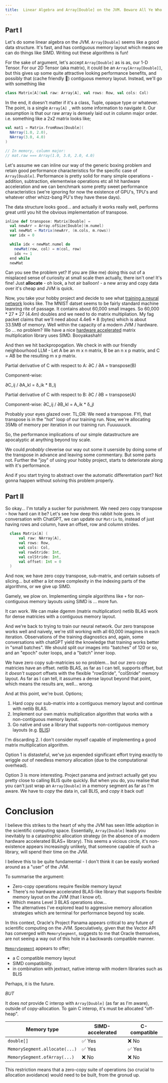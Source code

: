 ```yaml
---
title:  Linear Algebra and Array[Double] on the JVM. Beware All Ye Who Enter Here.
---
```


## Part I

Let's do some linear algebra on the JVM. `Array[Double]` seems like a good data structure. It's fast, and has contiguous memory layout which means we can do things like SIMD. Writing out these algorithms is fun!

For the sake of argument, let's accept `Array[Double]` as is as, our 1-D Tensor. For our 2D Tensor (aka matrix), it could be an `Array[Array[Double]]`, but this gives up some quite attractive looking performance benefits, and possibly that (cache friendly 🚀) contiguous memory layout. Instead, we'll go with something like

```scala sc:nocompile
class Matrix[A](val raw: Array[A], val rows: Row, val cols: Col)
```
In the end, it doesn't matter if it's a class, Tuple, opaque type or whatever. The point, is a single `Array[A] `, with some information to navigate it. Our assumption is that our raw array is densely laid out in column major order. i.e. something like a 2x2 matrix looks like;

```scala sc:nocompile
val mat1 = Matrix.fromRows[Double](
  NArray(1.0, 2.0),
  NArray(3.0, 4.0)
)

// In memory, column major:
// mat.raw === Array(1.0, 3.0, 2.0, 4.0)

```

Let's assume we can inline our way of the generic boxing problem and retain good performance characteristics for the specific case of `Array[Double]`. Performance is pretty solid for many simple operations - addition, subtraction, elementwise operations etc all hit hardware acceleration and we can benchmark some pretty sweet performance characteristics (we're ignoring for now the existence of GPU's, TPU's and whatever other whizz-bang PU's they have these days).

The data structure looks good... and actually it works really well, performs great until you hit the obvious implementation of transpose.

```scala sc:nocompile
inline def transpose: Matrix[Double] =
  val newArr = Array.ofSize[Double](m.numel)
  val newMat = Matrix(newArr, (m.cols, m.rows))
  var idx = 0

  while idx < newMat.numel do
    newMat(row, col) = m(col, row)
    idx += 1
  end while
  newMat

```
Can you see the problem yet? If you are (like me) doing this out of a misplaced sense of curiosity at small scale then actually, there isn't one! It's fine! Just **allocate** - oh look, a hot air balloon! - a new array and copy data over  it's cheap and JVM is quick.

Now, you take your hobby project and decide to see what [training a neural network](https://github.com/Quafadas/vecxt/blob/243b562ec2a5901c929e5b7ba3d296f7f907915f/experiments/src/mnist.scala) looks like. The MNIST datset seems to be fairly standard machine leanring rite of passage. It contains about 60,000 small images. So 60,000 * 27 * 27 (4.4m) doubles and we need to do matrix multipliation. My fag packet claims that we'll need about 4.4e6 * 8 (bytes) which is about 33.5MB of memory. Well within the capacity of a modern JVM / hardware. So ... no problem? We have a nice [hardware accelerated](https://github.com/luhenry/netlib) matrix multiplication library uses SIMD. Booyakashah!

And then we hit backpropogation. We check in with our friendly neighbourhood LLM - Let A be an m x n matrix, B be an n x p matrix, and C = AB be the resulting m x p matrix.

Partial derivative of C with respect to A:
∂C / ∂A = transpose(B)

Component-wise:

∂C_ij / ∂A_kl = δ_ik * B_lj

Partial derivative of C with respect to B:
∂C / ∂B = transpose(A)

Component-wise:
∂C_ij / ∂B_kl = A_ik * δ_jl

Probably your eyes glazed over. TL;DR: We need a transpose. FYI, that transpose is in the "hot" loop of our training run. Now, we're allocating 35Mb of memory per iteration in our training run. Fuuuuuuck.

So, the performance implications of our simple datastructure are apocalyptic at anything beyond toy scale.

We could _probably_ cleverise our way out some it userside by doing some of the transpose in advance and leaving some commentary. But some parts not. Further the "joy" of using your hobby project, starts to deteriorate along with it's performance.

And if you start trying to abstract over the automatic differentation part? Not gonna happen without solving this problem properly.

## Part II

So okay... I'm totally a sucker for punishment. We need zero copy transpose - how hard can it be? Let's see how deep this rabbit hole goes. In conversation with ChatGPT, we can update our `Matrix` to, instead of just having rows and column, have an offset, row and column strides.

```scala sc:nocompile
  class Matrix[A] (
      val raw: NArray[A],
      val rows: Row,
      val cols: Col,
      val rowStride: Int,
      val colStride: Int,
      val offset: Int = 0
  )
```
And now, we have zero copy transpose, sub-matrix, and certain subsets of slicing... but either a _lot_ more complexity in the indexing parts of the algorithms, or we give up SIMD.

Gamely, we plow on. Implementing simple algorithms like `+` for non-contiguous memory layouts using SIMD is ... more fun.

It can work. We can make dgemm (matrix multiplication) netlib BLAS work for dense matricies with a contiguous memory layout.

And we're back to trying to train our neural network. Our zero transpose works well and naively, we're still working with all 60,000 imagines in each iteration. Observations of the training diagnostics and, again, some conversations with chatGPT yield the knowledge that training works better in "small batches". We should split our images into "batches" of 120 or so, and an "epoch" outer loops, and a "batch" inner loop.

We have zero copy sub-matricies so no problem... but our zero copy matricies have an offset. netlib BLAS, as far as I can tell, supports offset, but it _doesn't_ support offsets with the flexible "rowStride", "colStride" memory layout. As far as I can tell, it assumes a dense layout beyond that point, which means the results are, well... wrong.

And at this point, we're bust. Options;

1. Hard copy our sub-matrix into a contiguous memory layout and continue with netlib BLAS.
2. Implement our own matrix multiplication algorithm that works with a non-contiguous memory layout.
3. Go native and use a library that supports non-contiguous memory layouts (e.g. [BLIS](https://github.com/flame/blis))

I'm discarding 2. I don't consider myself capable of implementing a good matrix multiplication algorithm.

Option 1 is distasteful, we've jus expended significant effort trying exactly to wriggle _out_ of needless memory allocation (due to the computational overhead).

Option 3 is more interesting. Project panama and jextract actually get you pretty close to calling BLIS quite quickly. But when you do, you realise that you can't just wrap an `Array[Double]` in a memory segment as far as I'm aware. We have to _copy_ the data in, call BLIS, and _copy_ it back out!

# Conclusion
I believe this strikes to the heart of why the JVM has seen little adoption in the scientific computing space. Essentially, `Array[Double]` leads you inevitably to a catastrophic allocation strategy (in the absence of a modern hardware accelerated BLAS+  library). This seems a vicious circle, it's non-existence appears increasingly unlikely, that someone capable of such a library, will spend their time on the JVM.

I believe this to be quite fundamental - I don't think it can be easily worked around as a "user" of the JVM.

To summarise the argument:

- Zero-copy operations require flexible memory layout
- There's no hardware accelerated BLAS-like library that supports flexible memory layout on the JVM (that I know of).
- Which means Level 3 BLAS operations slow...
- The alternatives I've explored lead to aggressive memory allocation strategies which are terminal for performance beyond toy scale.

In this context, Oracle's Project Panama appears critical to any future of scientific computing on the JVM. Speculatively, given that the Vector API has converged with `MemorySegment`, suggests to me that Oracle themselves, are not seeing a way out of this hole in a backwards compatible manner.

[`MemorySegment`](https://download.java.net/java/early_access/loom/docs/api/java.base/java/lang/foreign/MemorySegment.html) appears to offer;

- a C compatible memory layout
- SIMD compatibility.
- in combination with jextract, native interop with modern libraries such as BLIS

Perhaps, it is the future.

_BUT_

It does _not_ provide C interop with `Array[Double]` (as far as I'm aware), outside of copy-allocation. To gain C interop, it's must be allocated "off-heap".

| Memory type                    | SIMD-accelerated | C-compatible |
|--------------------------------|------------------|--------------|
| `double[]`                     | ✅ Yes           | ❌ No        |
| `MemorySegment.allocate(...)`  | ✅ Yes           | ✅ Yes       |
| `MemorySegment.ofArray(...)`   | ❌ No            | ❌ No        |

This restriction means that a zero-copy suite of operations (so crucial to allocation avoidance) would need to be built, from the gronud up.
